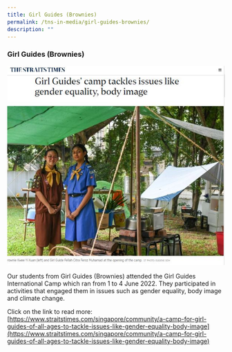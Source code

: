 ```yaml
---
title: Girl Guides (Brownies)
permalink: /tns-in-media/girl-guides-brownies/
description: ""
---
```

### Girl Guides (Brownies)

![girl-guides-brownies](/images/Heritage/TNS%20in%20Media/img_girl-guides-brownies.JPG)

Our students from Girl Guides (Brownies) attended the Girl Guides International Camp which ran from 1 to 4 June 2022. They participated in activities that engaged them in issues such as gender equality, body image and climate change.

Click on the link to read more:<br> 
[https://www.straitstimes.com/singapore/community/a-camp-for-girl-guides-of-all-ages-to-tackle-issues-like-gender-equality-body-image](https://www.straitstimes.com/singapore/community/a-camp-for-girl-guides-of-all-ages-to-tackle-issues-like-gender-equality-body-image)